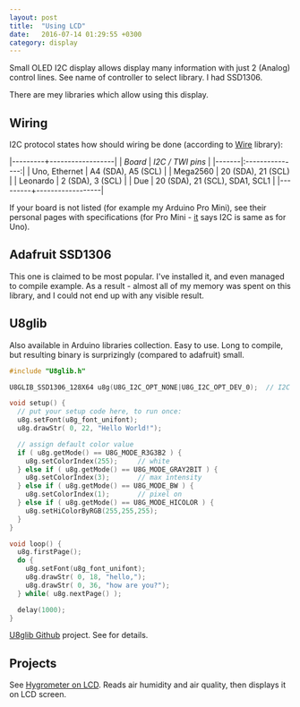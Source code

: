 ```yaml
---
layout: post
title:  "Using LCD"
date:   2016-07-14 01:29:55 +0300
category: display
---
```


Small OLED I2C display allows display many information with just 2 (Analog) control lines. See name of controller to select library. I had SSD1306.

There are mey libraries which allow using this display.

Wiring
------

I2C protocol states how should wiring be done (according to [Wire][arduino-wire-tutorial] library):

|---------+------------------|
| *Board* | *I2C / TWI pins* |
|-------|:---------------:|
| Uno, Ethernet | A4 (SDA), A5 (SCL) |
| Mega2560      | 20 (SDA), 21 (SCL) |
| Leonardo      | 2 (SDA), 3 (SCL) |
| Due           | 20 (SDA), 21 (SCL), SDA1, SCL1 |
|---------+------------------|

If your board is not listed (for example my Arduino Pro Mini), see their personal pages with specifications (for Pro Mini - [it][pro-mini-home] says I2C is same as for Uno).

Adafruit SSD1306
----------------

This one is claimed to be most popular. I've installed it, and even managed to compile example. As a result - almost all of my memory was spent on this library, and I could not end up with any visible result.

U8glib
------

Also available in Arduino libraries collection. Easy to use. Long to compile, but resulting binary is surprizingly (compared to adafruit) small.

~~~ c++
#include "U8glib.h"

U8GLIB_SSD1306_128X64 u8g(U8G_I2C_OPT_NONE|U8G_I2C_OPT_DEV_0);  // I2C / TWI

void setup() {
  // put your setup code here, to run once:
  u8g.setFont(u8g_font_unifont);
  u8g.drawStr( 0, 22, "Hello World!");

  // assign default color value
  if ( u8g.getMode() == U8G_MODE_R3G3B2 ) {
    u8g.setColorIndex(255);     // white
  } else if ( u8g.getMode() == U8G_MODE_GRAY2BIT ) {
    u8g.setColorIndex(3);       // max intensity
  } else if ( u8g.getMode() == U8G_MODE_BW ) {
    u8g.setColorIndex(1);       // pixel on
  } else if ( u8g.getMode() == U8G_MODE_HICOLOR ) {
    u8g.setHiColorByRGB(255,255,255);
  }
}

void loop() {
  u8g.firstPage();
  do {
    u8g.setFont(u8g_font_unifont);
    u8g.drawStr( 0, 18, "hello,");
    u8g.drawStr( 0, 36, "how are you?");
  } while( u8g.nextPage() );

  delay(1000);
}
~~~

[U8glib Github][u8glib-github] project. See for details.

Projects
--------

See [Hygrometer on LCD][hygrometer-on-lcd-github]. Reads air humidity and air quality, then displays it on LCD screen.

[u8glib-github]: https://github.com/olikraus/u8glib
[arduino-wire-tutorial]: https://www.arduino.cc/en/Reference/Wire
[pro-mini-home]: https://www.arduino.cc/en/Main/ArduinoBoardProMini
[hygrometer-on-lcd-github]: https://github.com/dimalev/arduino-starters/tree/master/hygrometer-on-lcd